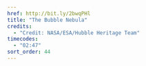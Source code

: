 ```yaml
---
href: http://bit.ly/2bwqPHl
title: "The Bubble Nebula"
credits:
  - "Credit: NASA/ESA/Hubble Heritage Team"
timecodes:
  - "02:47"
sort_order: 44
---
```

